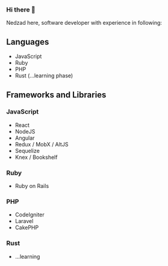 ### Hi there 👋

Nedzad here, software developer with experience in following: 

## Languages 
* JavaScript
* Ruby 
* PHP 
* Rust (...learning phase)

## Frameworks and Libraries

### JavaScript 
* React
* NodeJS
* Angular
* Redux / MobX / AltJS
* Sequelize
* Knex / Bookshelf

### Ruby 
* Ruby on Rails

### PHP
* CodeIgniter
* Laravel
* CakePHP

### Rust 
* ...learning


<!--
**nedzadk/nedzadk** is a ✨ _special_ ✨ repository because its `README.md` (this file) appears on your GitHub profile.

Here are some ideas to get you started:

- 🔭 I’m currently working on ...
- 🌱 I’m currently learning ...
- 👯 I’m looking to collaborate on ...
- 🤔 I’m looking for help with ...
- 💬 Ask me about ...
- 📫 How to reach me: ...
- 😄 Pronouns: ...
- ⚡ Fun fact: ...
-->

